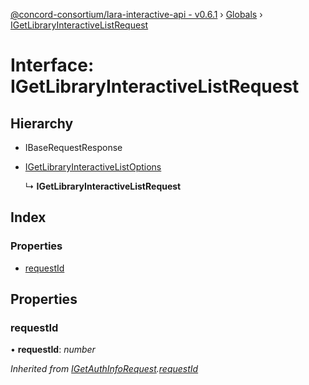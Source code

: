 [@concord-consortium/lara-interactive-api - v0.6.1](../README.md) › [Globals](../globals.md) › [IGetLibraryInteractiveListRequest](igetlibraryinteractivelistrequest.md)

# Interface: IGetLibraryInteractiveListRequest

## Hierarchy

* IBaseRequestResponse

* [IGetLibraryInteractiveListOptions](igetlibraryinteractivelistoptions.md)

  ↳ **IGetLibraryInteractiveListRequest**

## Index

### Properties

* [requestId](igetlibraryinteractivelistrequest.md#requestid)

## Properties

###  requestId

• **requestId**: *number*

*Inherited from [IGetAuthInfoRequest](igetauthinforequest.md).[requestId](igetauthinforequest.md#requestid)*
